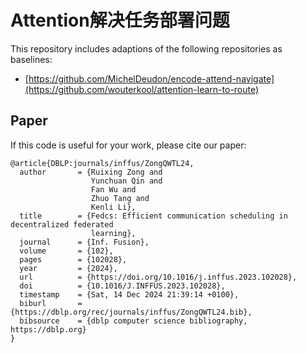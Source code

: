 # Attention解决任务部署问题

This repository includes adaptions of the following repositories as baselines:
* [https://github.com/MichelDeudon/encode-attend-navigate](https://github.com/wouterkool/attention-learn-to-route)



## Paper
If this code is useful for your work, please cite our paper:

```
@article{DBLP:journals/inffus/ZongQWTL24,
  author       = {Ruixing Zong and
                  Yunchuan Qin and
                  Fan Wu and
                  Zhuo Tang and
                  Kenli Li},
  title        = {Fedcs: Efficient communication scheduling in decentralized federated
                  learning},
  journal      = {Inf. Fusion},
  volume       = {102},
  pages        = {102028},
  year         = {2024},
  url          = {https://doi.org/10.1016/j.inffus.2023.102028},
  doi          = {10.1016/J.INFFUS.2023.102028},
  timestamp    = {Sat, 14 Dec 2024 21:39:14 +0100},
  biburl       = {https://dblp.org/rec/journals/inffus/ZongQWTL24.bib},
  bibsource    = {dblp computer science bibliography, https://dblp.org}
}
``` 


